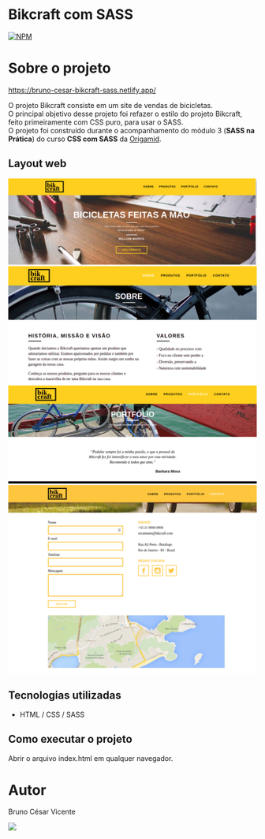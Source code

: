 # Bikcraft com SASS
[![NPM](https://img.shields.io/npm/l/express)](https://github.com/brunocesaromax/bikcraft-sass/blob/master/LICENSE)

# Sobre o projeto

https://bruno-cesar-bikcraft-sass.netlify.app/

O projeto Bikcraft consiste em um site de vendas de bicicletas.   
O principal objetivo desse projeto foi refazer o estilo do projeto Bikcraft, feito primeiramente com CSS puro, para usar o SASS.   
O projeto foi construído durante o acompanhamento do módulo 3 (__SASS na Prática__) do curso __CSS com SASS__ da [Origamid](https://www.origamid.com/). 

## Layout web

![Img 1](https://github.com/brunocesaromax/bikcraft-sass/blob/master/img/layout-web/img1.png)
![Img 2](https://github.com/brunocesaromax/bikcraft-sass/blob/master/img/layout-web/img2.png)
![Img 3](https://github.com/brunocesaromax/bikcraft-sass/blob/master/img/layout-web/img3.png)
![Img 4](https://github.com/brunocesaromax/bikcraft-sass/blob/master/img/layout-web/img4.png)

## Tecnologias utilizadas

- HTML / CSS / SASS 

## Como executar o projeto

Abrir o arquivo index.html em qualquer navegador.

# Autor

Bruno César Vicente

 <a href="https://www.linkedin.com/in/bruno-cesar-vicente" target="_blank"><img src="https://img.shields.io/badge/-LinkedIn-%230077B5?style=for-the-badge&logo=linkedin&logoColor=white" target="_blank"></a> 
